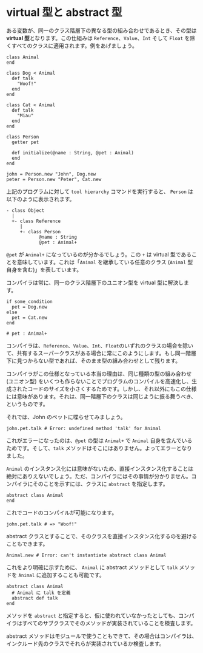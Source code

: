# virtual 型と abstract 型

ある変数が、同一のクラス階層下の異なる型の組み合わせであるとき、その型は **virtual 型**となります。この仕組みは `Reference`、`Value`、`Int` そして `Float` を除くすべてのクラスに適用されます。例をあげましょう。

```crystal
class Animal
end

class Dog < Animal
  def talk
    "Woof!"
  end
end

class Cat < Animal
  def talk
    "Miau"
  end
end

class Person
  getter pet

  def initialize(@name : String, @pet : Animal)
  end
end

john = Person.new "John", Dog.new
peter = Person.new "Peter", Cat.new
```

上記のプログラムに対して `tool hierarchy` コマンドを実行すると、 `Person` は以下のように表示されます。

```
- class Object
  |
  +- class Reference
     |
     +- class Person
            @name : String
            @pet : Animal+
```

`@pet` が `Animal+` になっているのが分かるでしょう。この `+` は virtual 型であることを意味しています。これは「`Animal` を継承している任意のクラス (`Animal` 型自身を含む)」を表しています。

コンパイラは常に、同一のクラス階層下のユニオン型を virtual 型に解決します。

```
if some_condition
  pet = Dog.new
else
  pet = Cat.new
end

# pet : Animal+
```

コンパイラは、`Reference`、`Value`、`Int`、`Float`のいずれのクラスの場合を除いて、共有するスーパークラスがある場合に常にこのようにします。もし同一階層下に見つからない型であれば、そのまま型の組み合わせとして残ります。

コンパイラがこの仕様となっている本当の理由は、同じ種類の型の組み合わせ (ユニオン型) をいくつも作らないことでプログラムのコンパイルを高速化し、生成されたコードのサイズを小さくするためです。しかし、それ以外にもこの仕様には意味があります。それは、同一階層下のクラスは同じように振る舞うべき、というものです。

それでは、John のペットに喋らせてみましょう。

```crystal
john.pet.talk # Error: undefined method 'talk' for Animal
```

これがエラーになったのは、`@pet` の型は `Animal+` で `Animal` 自身を含んでいるためです。そして、`talk` メソッドはそこにはありません。よってエラーとなりました。

`Animal` のインスタンス化には意味がないため、直接インスタンス化することは絶対にありえないでしょう。ただ、コンパイラにはその事情が分かりません。コンパイラにそのことを示すには、クラスに `abstract` を指定します。

```crystal
abstract class Animal
end
```

これでコードのコンパイルが可能になります。

```crystal
john.pet.talk # => "Woof!"
```

abstract クラスとすることで、そのクラスを直接インスタンス化するのを避けることもできます。

```crystal
Animal.new # Error: can't instantiate abstract class Animal
```

これをより明確に示すために、 `Animal` に abstract メソッドとして `talk` メソッドを `Animal` に追加することも可能です。

```crystal
abstract class Animal
  # Animal に talk を定義
  abstract def talk
end
```

メソッドを `abstract` と指定すると、仮に使われていなかったとしても、コンパイラはすべてのサブクラスでそのメソッドが実装されていることを検査します。

abstract メソッドはモジュールで使うこともできて、その場合はコンパイラは、インクルード先のクラスでそれらが実装されているか検査します。
